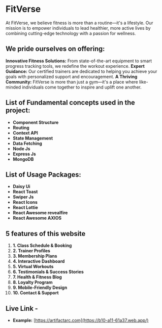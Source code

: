 # FitVerse

At FitVerse, we believe fitness is more than a routine—it's a lifestyle. Our mission is to empower individuals to lead healthier, more active lives by combining cutting-edge technology with a passion for wellness.

## We pride ourselves on offering:

**Innovative Fitness Solutions:** From state-of-the-art equipment to smart progress tracking tools, we redefine the workout experience.
**Expert Guidance:** Our certified trainers are dedicated to helping you achieve your goals with personalized support and encouragement.
**A Thriving Community:** FitVerse is more than just a gym—it's a place where like-minded individuals come together to inspire and uplift one another.

## List of Fundamental concepts used in the project:

- **Component Structure**
- **Routing**
- **Context API**
- **State Management**
- **Data Fetching**
- **Node Js**
- **Express Js**
- **MongoDB**

## List of Usage Packages:

- **Daisy Ui**
- **React Toast**
- **Swiper Js**
- **React Icons**
- **React Lottie**
- **React Awesome revealfire**
- **React Awesome AXIOS**

## 5 features of this website

1. **1. Class Schedule & Booking**
2. **2. Trainer Profiles**
3. **3. Membership Plans**
4. **4. Interactive Dashboard**
5. **5. Virtual Workouts**
6. **6. Testimonials & Success Stories**
7. **7. Health & Fitness Blog**
8. **8. Loyalty Program**
9. **9. Mobile-Friendly Design**
10. **10. Contact & Support**

## Live Link -

- **Example:** [https://artifactarc.com](https://b10-a11-61a37.web.app/)
